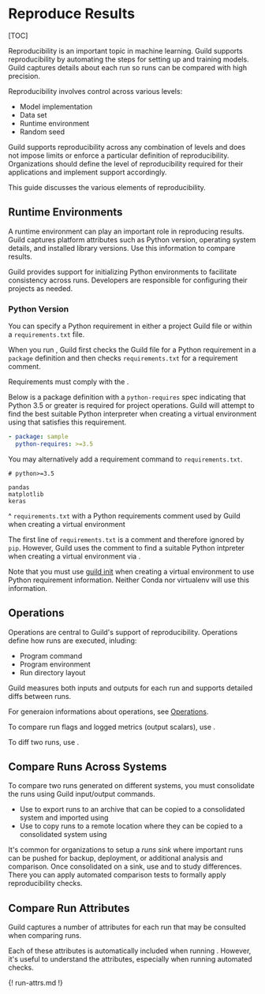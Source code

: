 # Reproduce Results

[TOC]

Reproducibility is an important topic in machine learning. Guild
supports reproducibility by automating the steps for setting up and
training models. Guild captures details about each run so runs can be
compared with high precision.

Reproducibility involves control across various levels:

- Model implementation
- Data set
- Runtime environment
- Random seed

Guild supports reproducibility across any combination of levels and
does not impose limits or enforce a particular definition of
reproducibility. Organizations should define the level of
reproducibility required for their applications and implement support
accordingly.

This guide discusses the various elements of reproducibility.

## Runtime Environments

A runtime environment can play an important role in reproducing
results. Guild captures platform attributes such as Python version,
operating system details, and installed library versions. Use this
information to compare results.

Guild provides support for initializing Python environments to
facilitate consistency across runs. Developers are responsible for
configuring their projects as needed.

### Python Version

You can specify a Python requirement in either a project Guild file or
within a `requirements.txt` file.

When you run [](cmd:init), Guild first checks the Guild file for a
Python requirement in a `package` definition and then checks
`requirements.txt` for a requirement comment.

Requirements must comply with the [](ref:pip-reqs).

Below is a package definition with a `python-requires` spec indicating
that Python 3.5 or greater is required for project operations. Guild
will attempt to find the best suitable Python interpreter when
creating a virtual environment using [](cmd:init) that satisfies this
requirement.

``` yaml
- package: sample
  python-requires: >=3.5
```

You may alternatively add a requirement command to `requirements.txt`.

```
# python>=3.5

pandas
matplotlib
keras
```

^ `requirements.txt` with a Python requirements comment used by Guild
  when creating a virtual environment

The first line of `requirements.txt` is a comment and therefore
ignored by `pip`. However, Guild uses the comment to find a suitable
Python intpreter when creating a virtual environment via [](cmd:init).

Note that you must use [guild init](cmd:init) when creating a virtual
environment to use Python requirement information. Neither Conda nor
virtualenv will use this information.

## Operations

Operations are central to Guild's support of
reproducibility. Operations define how runs are executed, inluding:

- Program command
- Program environment
- Run directory layout

Guild measures both inputs and outputs for each run and supports
detailed diffs between runs.

For generaion informations about operations, see
[Operations](ref:operations).

To compare run flags and logged metrics (output scalars), use
[](cmd:compare).

To diff two runs, use [](cmd:diff).

## Compare Runs Across Systems

To compare two runs generated on different systems, you must
consolidate the runs using Guild input/output commands.

- Use [](cmd:export) to export runs to an archive that can be copied
  to a consolidated system and imported using [](cmd:import)
- Use [](cmd:push) to copy runs to a remote location where they can be
  copied to a consolidated system using [](cmd:pull)

It's common for organizations to setup a *runs sink* where important
runs can be pushed for backup, deployment, or additional analysis and
comparison. Once consolidated on a sink, use [](cmd:compare) and
[](cmd:diff) to study differences. There you can apply automated
comparison tests to formally apply reproducibility checks.

## Compare Run Attributes

Guild captures a number of attributes for each run that may be
consulted when comparing runs.

Each of these attributes is automatically included when running
[](cmd:diff). However, it's useful to understand the attributes,
especially when running automated checks.

{! run-attrs.md !}

